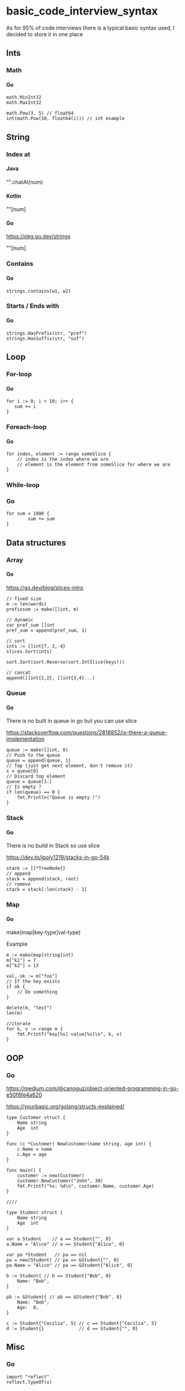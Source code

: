 # basic_code_interview_syntax

As for 95% of code interviews there is a typical basic syntax used, I decided to store it in one place

## Ints

### Math

#### Go

```
math.MinInt32
math.MaxInt32

math.Pow(3, 5) // float64
int(math.Pow(10, float64(i))) // int example
```

## String

### Index at

#### Java

"".chatAt(num)

#### Kotlin

""[num]

#### Go

https://pkg.go.dev/strings

""[num]

### Contains

#### Go

```
strings.contains(w1, w2)
```

### Starts / Ends with

#### Go

```
strings.HasPrefix(str, "pref")
strings.HasSuffix(str, "suf")
```

## Loop

### For-loop

#### Go

```
for i := 0; i < 10; i++ {
   sum += i
}
```

### Foreach-loop

#### Go

```
for index, element := range someSlice {
    // index is the index where we are
    // element is the element from someSlice for where we are
}
```

### While-loop

### Go

```
for sum < 1000 {
		sum += sum
}
```

## Data structures

### Array

#### Go

https://go.dev/blog/slices-intro

```
// fixed size
m := len(words)
prefixsum := make([]int, m)

// dynamic
var pref_sum []int
pref_sum = append(pref_sum, 1)

// sort
ints := []int{7, 2, 4}
slices.Sort(ints)

sort.Sort(sort.Reverse(sort.IntSlice(keys)))

// concat
append([]int{1,2}, []int{3,4}...)
```

### Queue

#### Go

There is no built in queue in go but you can use slice

https://stackoverflow.com/questions/2818852/is-there-a-queue-implementation

```
queue := make([]int, 0)
// Push to the queue
queue = append(queue, 1)
// Top (just get next element, don't remove it)
x = queue[0]
// Discard top element
queue = queue[1:]
// Is empty ?
if len(queue) == 0 {
    fmt.Println("Queue is empty !")
}
```

### Stack

#### Go

There is no build in Stack so use slice

https://dev.to/jpoly1219/stacks-in-go-54k

```
stack := []*TreeNode{}
// append
stack = append(stack, root)
// remove
stack = stack[:len(stack) - 1]
```

### Map

#### Go

make(map[key-type]val-type)

Example

```
m := make(map[string]int)
m["k1"] = 7
m["k2"] = 13

val, ok := m["foo"]
// If the key exists
if ok {
    // Do something
}

delete(m, "test")
len(m)

//iterate
for k, v := range m { 
    fmt.Printf("key[%s] value[%s]\n", k, v)
}
```

## OOP

### Go

https://medium.com/@canoguz/object-oriented-programming-in-go-e50f8fe4a620

https://yourbasic.org/golang/structs-explained/

```
type Customer struct {
	Name string
	Age  int
}

func (c *Customer) NewCustomer(name string, age int) {
	c.Name = name
	c.Age = age
}

func main() {
	customer := new(Customer)
	customer.NewCustomer("John", 30)
	fmt.Printf("%s: %d\n", customer.Name, customer.Age)
}

////

type Student struct {
	Name string
	Age  int
}

var a Student    // a == Student{"", 0}
a.Name = "Alice" // a == Student{"Alice", 0}

var pa *Student   // pa == nil
pa = new(Student) // pa == &Student{"", 0}
pa.Name = "Alice" // pa == &Student{"Alice", 0}

b := Student{ // b == Student{"Bob", 0}
	Name: "Bob",
}
    
pb := &Student{ // pb == &Student{"Bob", 8}
	Name: "Bob",
	Age:  8,
}

c := Student{"Cecilia", 5} // c == Student{"Cecilia", 5}
d := Student{}             // d == Student{"", 0}
```


## Misc

### Go

```
import "reflect"
reflect.TypeOf(x)
```
